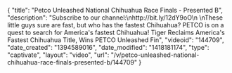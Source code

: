 {
    "title": "Petco Unleashed National Chihuahua Race Finals - Presented B",
    "description": "Subscribe to our channel:\nhttp:\/\/bit.ly\/12dY9oO\n \nThese little guys sure are fast, but who has the fastest Chihuahua? PETCO is on a quest to search for America's fastest Chihuahua! Tiger Reclaims America's Fastest Chihuahua Title, Wins PETCO Unleashed Fin",
    "videoid": "144709",
    "date_created": "1394589016",
    "date_modified": "1418181174",
    "type": "captivate",
    "layout": "video",
    "url": "\/v\/petco-unleashed-national-chihuahua-race-finals-presented-b\/144709"
}